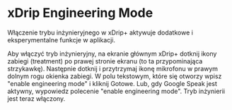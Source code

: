 # xDrip Engineering Mode

Włączenie trybu inżynieryjnego w xDrip+ aktywuje dodatkowe i eksperymentalne funkcje w aplikacji.

Aby włączyć tryb inżynieryjny, na ekranie głównym xDrip+ dotknij ikony zabiegi (treatment) po prawej stronie ekranu (to ta przypominająca strzykawkę). Następnie dotknij i przytrzymaj ikonę mikrofonu w prawym dolnym rogu okienka zabiegi. W polu tekstowym, które się otworzy wpisz "enable engineering mode" i kliknij Gotowe. Lub, gdy Google Speak jest aktywny, wypowiedz polecenie "enable engineering mode". Tryb inżynierii jest teraz włączony.